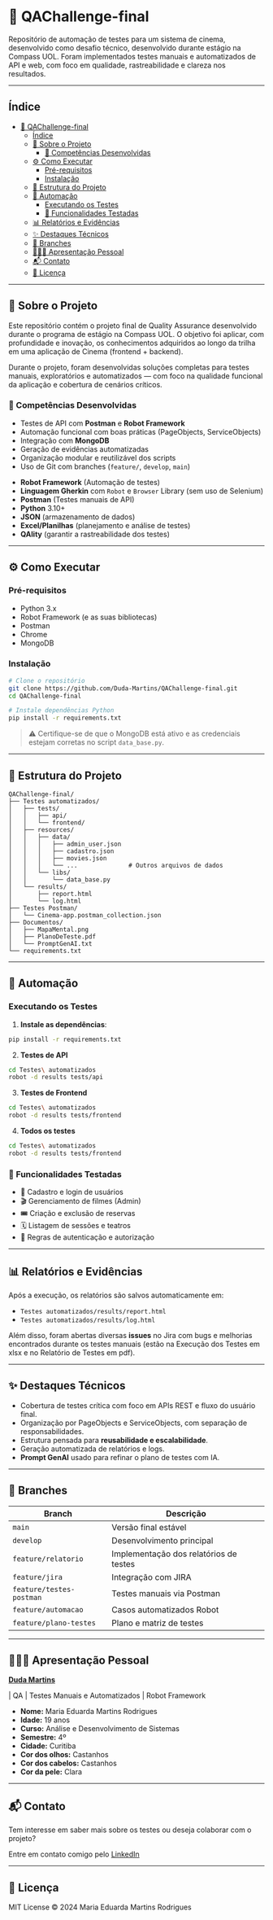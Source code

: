 # 🧪 QAChallenge-final

Repositório de automação de testes para um sistema de cinema, desenvolvido como desafio técnico, desenvolvido durante estágio na Compass UOL. Foram implementados testes manuais e automatizados de API e web, com foco em qualidade, rastreabilidade e clareza nos resultados.

---

## Índice

- [🧪 QAChallenge-final](#-qachallenge-final)
  - [Índice](#índice)
  - [🧾 Sobre o Projeto](#-sobre-o-projeto)
    - [🧠 Competências Desenvolvidas](#-competências-desenvolvidas)
  - [⚙️ Como Executar](#️-como-executar)
    - [Pré-requisitos](#pré-requisitos)
    - [Instalação](#instalação)
  - [📁 Estrutura do Projeto](#-estrutura-do-projeto)
  - [🤖 Automação](#-automação)
    - [Executando os Testes](#executando-os-testes)
    - [📄 Funcionalidades Testadas](#-funcionalidades-testadas)
  - [📊 Relatórios e Evidências](#-relatórios-e-evidências)
  - [✨ Destaques Técnicos](#-destaques-técnicos)
  - [📂 Branches](#-branches)
  - [🙋🏻‍♀️ Apresentação Pessoal](#️-apresentação-pessoal)
  - [📬 Contato](#-contato)
  - [📜 Licença](#-licença)

---

## 🧾 Sobre o Projeto

Este repositório contém o projeto final de Quality Assurance desenvolvido durante o programa de estágio na Compass UOL. O objetivo foi aplicar, com profundidade e inovação, os conhecimentos adquiridos ao longo da trilha em uma aplicação de Cinema (frontend + backend).

Durante o projeto, foram desenvolvidas soluções completas para testes manuais, exploratórios e automatizados — com foco na qualidade funcional da aplicação e cobertura de cenários críticos.

### 🧠 Competências Desenvolvidas

* Testes de API com **Postman** e **Robot Framework**
* Automação funcional com boas práticas (PageObjects, ServiceObjects)
* Integração com **MongoDB**
* Geração de evidências automatizadas
* Organização modular e reutilizável dos scripts
* Uso de Git com branches (`feature/`, `develop`, `main`)

- **Robot Framework** (Automação de testes)
- **Linguagem Gherkin** com `Robot` e `Browser` Library (sem uso de Selenium)
- **Postman** (Testes manuais de API)
- **Python** 3.10+
- **JSON** (armazenamento de dados)
- **Excel/Planilhas** (planejamento e análise de testes)
- **QAlity** (garantir a rastreabilidade dos testes)

---

## ⚙️ Como Executar

### Pré-requisitos

* Python 3.x
* Robot Framework (e as suas bibliotecas)
* Postman
* Chrome
* MongoDB

### Instalação

```bash
# Clone o repositório
git clone https://github.com/Duda-Martins/QAChallenge-final.git
cd QAChallenge-final

# Instale dependências Python
pip install -r requirements.txt
```

> ⚠️ Certifique-se de que o MongoDB está ativo e as credenciais estejam corretas no script `data_base.py`.

---

## 📁 Estrutura do Projeto

```
QAChallenge-final/
├── Testes automatizados/
│   ├── tests/
│   │   ├── api/
│   │   └── frontend/
│   ├── resources/
│   │   ├── data/
│   │   │   ├── admin_user.json
│   │   │   ├── cadastro.json
│   │   │   ├── movies.json
│   │   │   └── ...              # Outros arquivos de dados
│   │   └── libs/
│   │       └── data_base.py
│   └── results/
│       ├── report.html
│       └── log.html
├── Testes Postman/
│   └── Cinema-app.postman_collection.json
├── Documentos/
│   ├── MapaMental.png
│   ├── PlanoDeTeste.pdf
│   └── PromptGenAI.txt
└── requirements.txt
```

---

## 🤖 Automação

### Executando os Testes

1. **Instale as dependências**:

```bash
pip install -r requirements.txt
```

2. **Testes de API**

```bash
cd Testes\ automatizados
robot -d results tests/api
```

3. **Testes de Frontend**

```bash
cd Testes\ automatizados
robot -d results tests/frontend
```

4. **Todos os testes**

```bash
cd Testes\ automatizados
robot -d results tests/frontend
```

### 📄 Funcionalidades Testadas

* 📌 Cadastro e login de usuários
* 🎬 Gerenciamento de filmes (Admin)
* 🎟️ Criação e exclusão de reservas
* 🗓️ Listagem de sessões e teatros
* 🔐 Regras de autenticação e autorização

---

## 📊 Relatórios e Evidências

Após a execução, os relatórios são salvos automaticamente em:

* `Testes automatizados/results/report.html`
* `Testes automatizados/results/log.html`

Além disso, foram abertas diversas **issues** no Jira com bugs e melhorias encontrados durante os testes manuais (estão na Execução dos Testes em xlsx e no Relatório de Testes em pdf).

---

## ✨ Destaques Técnicos

* Cobertura de testes crítica com foco em APIs REST e fluxo do usuário final.
* Organização por PageObjects e ServiceObjects, com separação de responsabilidades.
* Estrutura pensada para **reusabilidade e escalabilidade**.
* Geração automatizada de relatórios e logs.
* **Prompt GenAI** usado para refinar o plano de testes com IA.

---

## 📂 Branches

| Branch                   | Descrição                              |
| ------------------------ | -------------------------------------- |
| `main`                   | Versão final estável                   |
| `develop`                | Desenvolvimento principal              |
| `feature/relatorio`      | Implementação dos relatórios de testes |
| `feature/jira`           | Integração com JIRA                    |
| `feature/testes-postman` | Testes manuais via Postman             |
| `feature/automacao`      | Casos automatizados Robot              |
| `feature/plano-testes`   | Plano e matriz de testes               |

---

## 🙋🏻‍♀️ Apresentação Pessoal

[**Duda Martins**](https://github.com/Duda-Martins)

| QA | Testes Manuais e Automatizados | Robot Framework

* **Nome:** Maria Eduarda Martins Rodrigues
* **Idade:** 19 anos
* **Curso:** Análise e Desenvolvimento de Sistemas
* **Semestre:** 4º
* **Cidade:** Curitiba
* **Cor dos olhos:** Castanhos
* **Cor dos cabelos:** Castanhos
* **Cor da pele:** Clara

---

## 📬 Contato

Tem interesse em saber mais sobre os testes ou deseja colaborar com o projeto?

Entre em contato comigo pelo [LinkedIn](www.linkedin.com/in/maria-eduarda-martins-rodrigues-564335349)

---

## 📜 Licença

MIT License © 2024 Maria Eduarda Martins Rodrigues
